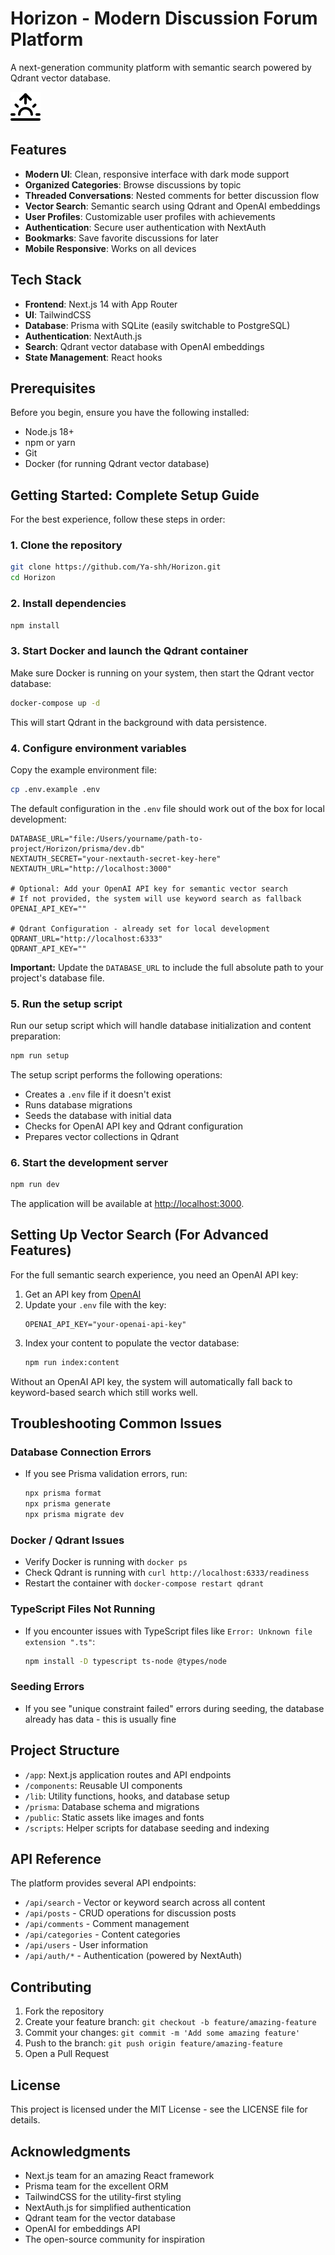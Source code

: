 # Horizon - Modern Discussion Forum Platform

A next-generation community platform with semantic search powered by Qdrant vector database.

![Horizon Logo](public/horizon-logo.svg)

## Features

- **Modern UI**: Clean, responsive interface with dark mode support
- **Organized Categories**: Browse discussions by topic
- **Threaded Conversations**: Nested comments for better discussion flow
- **Vector Search**: Semantic search using Qdrant and OpenAI embeddings
- **User Profiles**: Customizable user profiles with achievements
- **Authentication**: Secure user authentication with NextAuth
- **Bookmarks**: Save favorite discussions for later
- **Mobile Responsive**: Works on all devices

## Tech Stack

- **Frontend**: Next.js 14 with App Router
- **UI**: TailwindCSS 
- **Database**: Prisma with SQLite (easily switchable to PostgreSQL)
- **Authentication**: NextAuth.js
- **Search**: Qdrant vector database with OpenAI embeddings
- **State Management**: React hooks

## Prerequisites

Before you begin, ensure you have the following installed:
- Node.js 18+ 
- npm or yarn
- Git
- Docker (for running Qdrant vector database)

## Getting Started: Complete Setup Guide

For the best experience, follow these steps in order:

### 1. Clone the repository

```bash
git clone https://github.com/Ya-shh/Horizon.git
cd Horizon
```

### 2. Install dependencies

```bash
npm install
```

### 3. Start Docker and launch the Qdrant container

Make sure Docker is running on your system, then start the Qdrant vector database:

```bash
docker-compose up -d
```

This will start Qdrant in the background with data persistence.

### 4. Configure environment variables

Copy the example environment file:

```bash
cp .env.example .env
```

The default configuration in the `.env` file should work out of the box for local development:

```
DATABASE_URL="file:/Users/yourname/path-to-project/Horizon/prisma/dev.db"
NEXTAUTH_SECRET="your-nextauth-secret-key-here"
NEXTAUTH_URL="http://localhost:3000" 

# Optional: Add your OpenAI API key for semantic vector search
# If not provided, the system will use keyword search as fallback
OPENAI_API_KEY=""

# Qdrant Configuration - already set for local development
QDRANT_URL="http://localhost:6333"
QDRANT_API_KEY=""
```

**Important:** Update the `DATABASE_URL` to include the full absolute path to your project's database file.

### 5. Run the setup script

Run our setup script which will handle database initialization and content preparation:

```bash
npm run setup
```

The setup script performs the following operations:
- Creates a `.env` file if it doesn't exist
- Runs database migrations
- Seeds the database with initial data
- Checks for OpenAI API key and Qdrant configuration
- Prepares vector collections in Qdrant

### 6. Start the development server

```bash
npm run dev
```

The application will be available at [http://localhost:3000](http://localhost:3000).

## Setting Up Vector Search (For Advanced Features)

For the full semantic search experience, you need an OpenAI API key:

1. Get an API key from [OpenAI](https://platform.openai.com/api-keys)
2. Update your `.env` file with the key:
   ```
   OPENAI_API_KEY="your-openai-api-key"
   ```
3. Index your content to populate the vector database:
   ```bash
   npm run index:content
   ```

Without an OpenAI API key, the system will automatically fall back to keyword-based search which still works well.

## Troubleshooting Common Issues

### Database Connection Errors
- If you see Prisma validation errors, run:
  ```bash
  npx prisma format
  npx prisma generate
  npx prisma migrate dev
  ```

### Docker / Qdrant Issues
- Verify Docker is running with `docker ps`
- Check Qdrant is running with `curl http://localhost:6333/readiness`
- Restart the container with `docker-compose restart qdrant`

### TypeScript Files Not Running
- If you encounter issues with TypeScript files like `Error: Unknown file extension ".ts"`:
  ```bash
  npm install -D typescript ts-node @types/node
  ```

### Seeding Errors
- If you see "unique constraint failed" errors during seeding, the database already has data - this is usually fine

## Project Structure

- `/app`: Next.js application routes and API endpoints
- `/components`: Reusable UI components
- `/lib`: Utility functions, hooks, and database setup
- `/prisma`: Database schema and migrations
- `/public`: Static assets like images and fonts
- `/scripts`: Helper scripts for database seeding and indexing

## API Reference

The platform provides several API endpoints:

- `/api/search` - Vector or keyword search across all content
- `/api/posts` - CRUD operations for discussion posts
- `/api/comments` - Comment management
- `/api/categories` - Content categories
- `/api/users` - User information
- `/api/auth/*` - Authentication (powered by NextAuth)

## Contributing

1. Fork the repository
2. Create your feature branch: `git checkout -b feature/amazing-feature`
3. Commit your changes: `git commit -m 'Add some amazing feature'`
4. Push to the branch: `git push origin feature/amazing-feature`
5. Open a Pull Request

## License

This project is licensed under the MIT License - see the LICENSE file for details.

## Acknowledgments

- Next.js team for an amazing React framework
- Prisma team for the excellent ORM
- TailwindCSS for the utility-first styling
- NextAuth.js for simplified authentication
- Qdrant team for the vector database
- OpenAI for embeddings API
- The open-source community for inspiration


